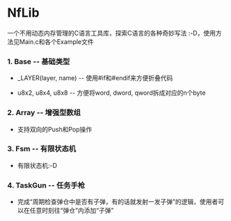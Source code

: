 # NfLib

一个不用动态内存管理的C语言工具库，探索C语言的各种奇妙写法 :-D，使用方法见Main.c和各个Example文件

### 1. Base -- 基础类型

- _LAYER(layer, name) -- 使用#if和#endif来方便折叠代码

- u8x2, u8x4, u8x8 -- 方便将word, dword, qword拆成对应的n个byte
### 2. Array -- 增强型数组

- 支持双向的Push和Pop操作

### 3. Fsm -- 有限状态机

- 有限状态机:-D

### 4. TaskGun -- 任务手枪

- 完成“周期检查弹仓中是否有子弹，有的话就发射一发子弹”的逻辑，使用者可以在任意时刻往“弹仓”内添加“子弹”
